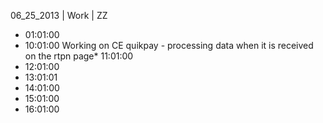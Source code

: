 06_25_2013 | Work | ZZ 
* 01:01:00
* 10:01:00
Working on CE quikpay - processing data when it is received on the rtpn page* 11:01:00
* 12:01:00
* 13:01:01
* 14:01:00
* 15:01:00
* 16:01:00

